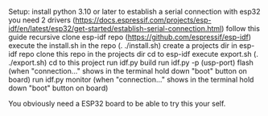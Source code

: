 Setup:
install python 3.10 or later
to establish a serial connection with esp32 you need 2 drivers (https://docs.espressif.com/projects/esp-idf/en/latest/esp32/get-started/establish-serial-connection.html) follow this guide 
recursive clone esp-idf repo (https://github.com/espressif/esp-idf)
execute the install.sh in the repo (. ./install.sh)
create a projects dir in esp-idf repo
clone this repo in the projects dir
cd to esp-idf
execute export.sh (. ./export.sh)
cd to this project
run idf.py build
run idf.py -p (usp-port) flash (when "connection..." shows in the terminal hold down "boot" button on board)
run idf.py monitor (when "connection..." shows in the terminal hold down "boot" button on board)

You obviously need a ESP32 board to be able to try this your self.
